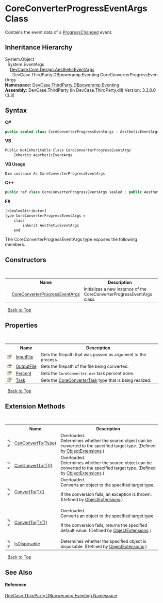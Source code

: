 # CoreConverterProgressEventArgs Class
 

Contains the event data of a <a href="E_DevCase_ThirdParty_DBpoweramp_Converter_ProgressChanged">ProgressChanged</a> event.


## Inheritance Hierarchy
System.Object<br />&nbsp;&nbsp;System.EventArgs<br />&nbsp;&nbsp;&nbsp;&nbsp;<a href="T_DevCase_Core_Design_AestheticEventArgs">DevCase.Core.Design.AestheticEventArgs</a><br />&nbsp;&nbsp;&nbsp;&nbsp;&nbsp;&nbsp;DevCase.ThirdParty.DBpoweramp.Eventing.CoreConverterProgressEventArgs<br />
**Namespace:**&nbsp;<a href="N_DevCase_ThirdParty_DBpoweramp_Eventing">DevCase.ThirdParty.DBpoweramp.Eventing</a><br />**Assembly:**&nbsp;DevCase.ThirdParty (in DevCase.ThirdParty.dll) Version: 3.3.0.0 (3.3)

## Syntax

**C#**<br />
``` C#
public sealed class CoreConverterProgressEventArgs : AestheticEventArgs
```

**VB**<br />
``` VB
Public NotInheritable Class CoreConverterProgressEventArgs
	Inherits AestheticEventArgs
```

**VB Usage**<br />
``` VB Usage
Dim instance As CoreConverterProgressEventArgs
```

**C++**<br />
``` C++
public ref class CoreConverterProgressEventArgs sealed : public AestheticEventArgs
```

**F#**<br />
``` F#
[<SealedAttribute>]
type CoreConverterProgressEventArgs =  
    class
        inherit AestheticEventArgs
    end
```

The CoreConverterProgressEventArgs type exposes the following members.


## Constructors
&nbsp;<table><tr><th></th><th>Name</th><th>Description</th></tr><tr><td>![Public method](media/pubmethod.gif "Public method")</td><td><a href="M_DevCase_ThirdParty_DBpoweramp_Eventing_CoreConverterProgressEventArgs__ctor">CoreConverterProgressEventArgs</a></td><td>
Initializes a new instance of the CoreConverterProgressEventArgs class.</td></tr></table>&nbsp;
<a href="#coreconverterprogresseventargs-class">Back to Top</a>

## Properties
&nbsp;<table><tr><th></th><th>Name</th><th>Description</th></tr><tr><td>![Public property](media/pubproperty.gif "Public property")</td><td><a href="P_DevCase_ThirdParty_DBpoweramp_Eventing_CoreConverterProgressEventArgs_InputFile">InputFile</a></td><td>
Gets the filepath that was passed as argument to the process.</td></tr><tr><td>![Public property](media/pubproperty.gif "Public property")</td><td><a href="P_DevCase_ThirdParty_DBpoweramp_Eventing_CoreConverterProgressEventArgs_OutputFile">OutputFile</a></td><td>
Gets the filepath of the file being converted.</td></tr><tr><td>![Public property](media/pubproperty.gif "Public property")</td><td><a href="P_DevCase_ThirdParty_DBpoweramp_Eventing_CoreConverterProgressEventArgs_Percent">Percent</a></td><td>
Gets the `CoreConverter.exe` task percent done.</td></tr><tr><td>![Public property](media/pubproperty.gif "Public property")</td><td><a href="P_DevCase_ThirdParty_DBpoweramp_Eventing_CoreConverterProgressEventArgs_Task">Task</a></td><td>
Gets the <a href="T_DevCase_ThirdParty_DBpoweramp_CoreConverterTask">CoreConverterTask</a> type that is being realized.</td></tr></table>&nbsp;
<a href="#coreconverterprogresseventargs-class">Back to Top</a>

## Extension Methods
&nbsp;<table><tr><th></th><th>Name</th><th>Description</th></tr><tr><td>![Public Extension Method](media/pubextension.gif "Public Extension Method")![Code example](media/CodeExample.png "Code example")</td><td><a href="M_DevCase_Core_Extensions_Object_ObjectExtensions_CanConvertTo">CanConvertTo(Type)</a></td><td>Overloaded.  
Determines whether the source object can be converted to the specified target type.
 (Defined by <a href="T_DevCase_Core_Extensions_Object_ObjectExtensions">ObjectExtensions</a>.)</td></tr><tr><td>![Public Extension Method](media/pubextension.gif "Public Extension Method")![Code example](media/CodeExample.png "Code example")</td><td><a href="M_DevCase_Core_Extensions_Object_ObjectExtensions_CanConvertTo__1">CanConvertTo(T)()</a></td><td>Overloaded.  
Determines whether the source object can be converted to the specified target type.
 (Defined by <a href="T_DevCase_Core_Extensions_Object_ObjectExtensions">ObjectExtensions</a>.)</td></tr><tr><td>![Public Extension Method](media/pubextension.gif "Public Extension Method")![Code example](media/CodeExample.png "Code example")</td><td><a href="M_DevCase_Core_Extensions_Object_ObjectExtensions_ConvertTo__1">ConvertTo(T)()</a></td><td>Overloaded.  
Converts an object to the specified target type. 

 If the conversion fails, an exception is thrown.
 (Defined by <a href="T_DevCase_Core_Extensions_Object_ObjectExtensions">ObjectExtensions</a>.)</td></tr><tr><td>![Public Extension Method](media/pubextension.gif "Public Extension Method")![Code example](media/CodeExample.png "Code example")</td><td><a href="M_DevCase_Core_Extensions_Object_ObjectExtensions_ConvertTo__1_1">ConvertTo(T)(T)</a></td><td>Overloaded.  
Converts an object to the specified target type. 

 If the conversion fails, returns the specified default value.
 (Defined by <a href="T_DevCase_Core_Extensions_Object_ObjectExtensions">ObjectExtensions</a>.)</td></tr><tr><td>![Public Extension Method](media/pubextension.gif "Public Extension Method")![Code example](media/CodeExample.png "Code example")</td><td><a href="M_DevCase_Core_Extensions_Object_ObjectExtensions_IsDisposable">IsDisposable</a></td><td>
Determines whether the specified object is disposable.
 (Defined by <a href="T_DevCase_Core_Extensions_Object_ObjectExtensions">ObjectExtensions</a>.)</td></tr></table>&nbsp;
<a href="#coreconverterprogresseventargs-class">Back to Top</a>

## See Also


#### Reference
<a href="N_DevCase_ThirdParty_DBpoweramp_Eventing">DevCase.ThirdParty.DBpoweramp.Eventing Namespace</a><br />